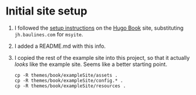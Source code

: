 # Initial site setup

1. I followed the [setup instructions][hugo-book-setup] on the [Hugo
   Book][hugo-book] site, substituting `jh.baulines.com` for
   `msyite`.

2. I added a README.md with this info.

3. I copied the rest of the example site into this project, so that it
   actually *looks* like the example site.  Seems like a better
   starting point.

    ``` shell
    cp -R themes/book/exampleSite/assets .
    cp -R themes/book/exampleSite/config.* .
    cp -R themes/book/exampleSite/resources .
    ```

[hugo-book]: https://github.com/alex-shpak/hugo-book
[hugo-book-setup]: https://github.com/alex-shpak/hugo-book#creating-site-from-scratch
